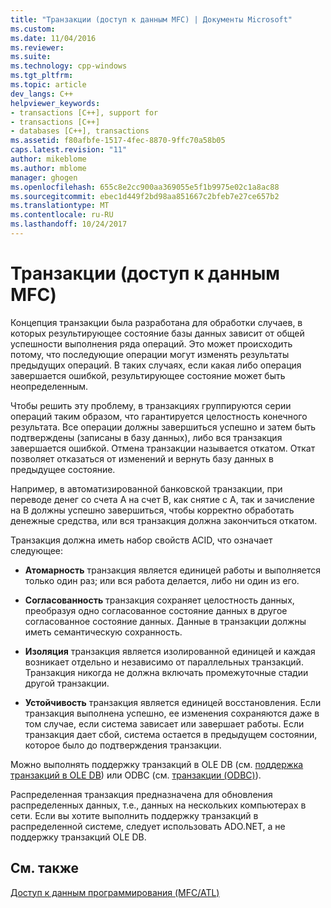 ```yaml
---
title: "Транзакции (доступ к данным MFC) | Документы Microsoft"
ms.custom: 
ms.date: 11/04/2016
ms.reviewer: 
ms.suite: 
ms.technology: cpp-windows
ms.tgt_pltfrm: 
ms.topic: article
dev_langs: C++
helpviewer_keywords:
- transactions [C++], support for
- transactions [C++]
- databases [C++], transactions
ms.assetid: f80afbfe-1517-4fec-8870-9ffc70a58b05
caps.latest.revision: "11"
author: mikeblome
ms.author: mblome
manager: ghogen
ms.openlocfilehash: 655c8e2cc900aa369055e5f1b9975e02c1a8ac88
ms.sourcegitcommit: ebec1d449f2bd98aa851667c2bfeb7e27ce657b2
ms.translationtype: MT
ms.contentlocale: ru-RU
ms.lasthandoff: 10/24/2017
---
```

# <a name="transactions--mfc-data-access"></a>Транзакции (доступ к данным MFC)
Концепция транзакции была разработана для обработки случаев, в которых результирующее состояние базы данных зависит от общей успешности выполнения ряда операций. Это может происходить потому, что последующие операции могут изменять результаты предыдущих операций. В таких случаях, если какая либо операция завершается ошибкой, результирующее состояние может быть неопределенным.  
  
 Чтобы решить эту проблему, в транзакциях группируются серии операций таким образом,  что гарантируется целостность конечного результата. Все операции должны завершиться успешно и затем быть подтверждены (записаны в базу данных), либо вся транзакция завершается ошибкой. Отмена транзакции называется откатом. Откат позволяет отказаться от изменений и вернуть базу данных в предыдущее состояние.  
  
 Например, в автоматизированной банковской транзакции, при переводе денег со счета A на счет B, как снятие с А, так и зачисление на B должны успешно завершиться, чтобы корректно обработать денежные средства, или вся транзакция должна закончиться откатом.  
  
 Транзакция должна иметь набор свойств ACID, что означает следующее:  
  
-   **Атомарность** транзакция является единицей работы и выполняется только один раз; или вся работа делается, либо ни один из его.  
  
-   **Согласованность** транзакция сохраняет целостность данных, преобразуя одно согласованное состояние данных в другое согласованное состояние данных. Данные в транзакции должны иметь семантическую сохранность.  
  
-   **Изоляция** транзакция является изолированной единицей и каждая возникает отдельно и независимо от параллельных транзакций. Транзакция никогда не должна включать промежуточные стадии другой транзакции.  
  
-   **Устойчивость** транзакция является единицей восстановления. Если транзакция выполнена успешно, ее изменения сохраняются даже в том случае, если система зависает или завершает работы. Если транзакция дает сбой, система остается в предыдущем состоянии, которое было до подтверждения транзакции.  
  
 Можно выполнять поддержку транзакций в OLE DB (см. [поддержка транзакций в OLE DB](../data/oledb/supporting-transactions-in-ole-db.md)) или ODBC (см. [транзакции (ODBC)](../data/odbc/transaction-odbc.md)).  
  
 Распределенная транзакция предназначена для обновления распределенных данных, т.е., данных на нескольких компьютерах в сети. Если вы хотите выполнить поддержку транзакций в распределенной системе, следует использовать ADO.NET, а не поддержку транзакций OLE DB.  
  
## <a name="see-also"></a>См. также  
 [Доступ к данным программирования (MFC/ATL)](../data/data-access-programming-mfc-atl.md)